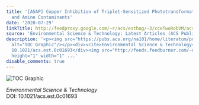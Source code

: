 ```yaml
---
title: '[ASAP] Copper Inhibition of Triplet-Sensitized Phototransformation of Phenolic
  and Amine Contaminants'
date: '2020-07-29'
linkTitle: http://feedproxy.google.com/~r/acs/esthag/~3/cceTwoRobVM/acs.est.0c01693
source: 'Environmental Science & Technology: Latest Articles (ACS Publications)'
description: '<p><img src="https://pubs.acs.org/na101/home/literatum/publisher/achs/journals/content/esthag/0/esthag.ahead-of-print/acs.est.0c01693/20200729/images/medium/es0c01693_0006.gif"
  alt="TOC Graphic"/></p><div><cite>Environmental Science & Technology</cite></div><div>DOI:
  10.1021/acs.est.0c01693</div><img src="http://feeds.feedburner.com/~r/acs/esthag/~4/cceTwoRobVM"
  height="1" width="1" ...'
disable_comments: true
---
```

<p><img src="https://pubs.acs.org/na101/home/literatum/publisher/achs/journals/content/esthag/0/esthag.ahead-of-print/acs.est.0c01693/20200729/images/medium/es0c01693_0006.gif" alt="TOC Graphic"/></p><div><cite>Environmental Science & Technology</cite></div><div>DOI: 10.1021/acs.est.0c01693</div><img src="http://feeds.feedburner.com/~r/acs/esthag/~4/cceTwoRobVM" height="1" width="1" ...